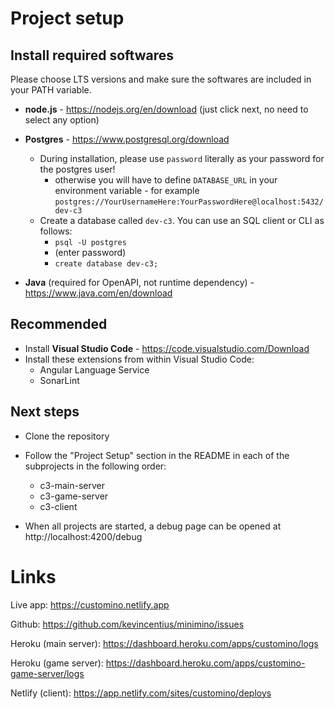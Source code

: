 
# Project setup

## Install required softwares

Please choose LTS versions and make sure the softwares are included in your PATH variable.

- **node.js** - https://nodejs.org/en/download (just click next, no need to select any option)
- **Postgres** - https://www.postgresql.org/download
  - During installation, please use `password` literally as your password for the postgres user!
    - otherwise you will have to define `DATABASE_URL` in your environment variable - for example `postgres://YourUsernameHere:YourPasswordHere@localhost:5432/dev-c3`
  - Create a database called `dev-c3`. You can use an SQL client or CLI as follows:
    - `psql -U postgres`
    - (enter password)
    - `create database dev-c3;`

- **Java** (required for OpenAPI, not runtime dependency) - https://www.java.com/en/download

## Recommended
- Install **Visual Studio Code** - https://code.visualstudio.com/Download
- Install these extensions from within Visual Studio Code:
  - Angular Language Service
  - SonarLint

## Next steps

- Clone the repository
- Follow the "Project Setup" section in the README in each of the subprojects in the following order:
  - c3-main-server
  - c3-game-server
  - c3-client

- When all projects are started, a debug page can be opened at http://localhost:4200/debug


# Links

Live app: https://customino.netlify.app

Github: https://github.com/kevincentius/minimino/issues

Heroku (main server): https://dashboard.heroku.com/apps/customino/logs

Heroku (game server): https://dashboard.heroku.com/apps/customino-game-server/logs

Netlify (client): https://app.netlify.com/sites/customino/deploys


